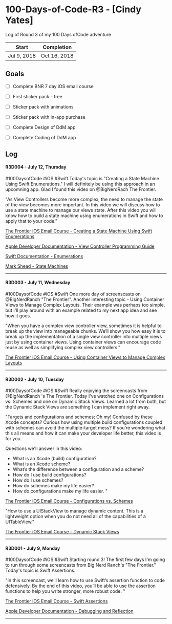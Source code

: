 # 100-Days-of-Code-R3 - [Cindy Yates]
Log of Round 3 of my 100 Days ofCode adventure

 Start | Completion
 --- | --- 
 Jul 9, 2018 | Oct 16, 2018 


## Goals

- [ ] Complete BNR 7 day iOS email course
- [ ] First sticker pack - free
- [ ] Sticker pack with animations
- [ ] Sticker pack with in-app purchase
- [ ] Complete Design of DdM app
- [ ] Complete Coding of DdM app


## Log

#### R3D004 - July 12, Thursday
#100DaysofCode #iOS #Swift Today's topic is "Creating a State Machine Using Swift Enumerations." I will definitely be using this approach in an upcomning app. Glad I found this video on @BigNerdRach The Frontier.

"As View Controllers become more complex, the need to manage the state of the view becomes more important. In this video we will discuss how to use a state machine to manage our views state. After this video you will know how to build a state machine using enumerations in Swift and how to apply that to your code."

[The Frontier iOS Email Course - Creating a State Machine Using Swift Enumerations](https://thefrontier.bignerdranch.com/screencasts/creating-a-state-machine-using-swift-enumerations?utm_source=The+Frontier+-+Developer+Email+Courses&utm_campaign=e4cdca21ff-AUTOMATION_The_Frontier_iOS_Email_Course_8&utm_medium=email&utm_term=0_5e525bf411-e4cdca21ff-334151785&mc_cid=e4cdca21ff&mc_eid=1c4ba8b408)

[Apple Developer Documentation - View Controller Programming Guide](https://developer.apple.com/library/archive/featuredarticles/ViewControllerPGforiPhoneOS/)

[Swift Documentation - Enumerations](https://docs.swift.org/swift-book/LanguageGuide/Enumerations.html)

[Mark Shead - State Machines](https://blog.markshead.com/869/state-machines-computer-science/)

---

#### R3D003 - July 11, Wednesday
#100DaysofCode #iOS #Swift One more day of screenscasts on @BigNerdRanch "The Frontier". Another interesting topic - Using Container Views to Manage Complex Layouts. Their example was perhaps too simple, but I'll play around with an example related to my next app idea and see how it goes.

"When you have a complex view controller view, sometimes it is helpful to break up the view into manageable chunks. We’ll show you how easy it is to break up the implementation of a single view controller into multiple views just by using container views. Using container views can encourage code reuse as well as simplifying complex view controllers."

[The Frontier iOS Email Course - Using Container Views to Manage Complex Layouts](https://thefrontier.bignerdranch.com/screencasts/using-container-views-to-manage-complex-layouts?utm_source=The+Frontier+-+Developer+Email+Courses&utm_campaign=69e5f9e8b5-AUTOMATION_The_Frontier_iOS_Email_Course_6&utm_medium=email&utm_term=0_5e525bf411-69e5f9e8b5-334151785&mc_cid=69e5f9e8b5&mc_eid=1c4ba8b408)

---

#### R3D002 - July 10, Tuesday
#100DaysofCode #iOS #Swift Really enjoying the screencasts from @BigNerdRanch 's The Frontier. Today I've watched one on Configurations vs. Schemes and one on Dynamic Stack Views. Learned a lot from both, but the Dynamic Stack Views are something I can implement right away.

"Targets and configurations and schemes; Oh my! Confused by these Xcode concepts? Curious how using multiple build configurations coupled with schemes can avoid the multiple-target mess? If you’re wondering what this all means and how it can make your developer life better, this video is for you. 

Questions we'll answer in this video: 

- What is an Xcode (build) configuration?
- What is an Xcode scheme?
- What’s the difference between a configuration and a scheme?
- How do I use build configurations?
- How do I use schemes?
- How do schemes make my life easier?
- How do configurations make my life easier. "

[The Frontier iOS Email Course - Configurations vs. Schemes](https://thefrontier.bignerdranch.com/screencasts/xcode-configurations-vs-schemes?utm_source=The+Frontier+-+Developer+Email+Courses&utm_campaign=330f7d370e-AUTOMATION_The_Frontier_iOS_Email_Course_3&utm_medium=email&utm_term=0_5e525bf411-330f7d370e-334151785&mc_cid=330f7d370e&mc_eid=1c4ba8b408)


"How to use a UIStackView to manage dynamic content. This is a lightweight option when you do not need all of the capabilities of a UITableView."

[The Frontier iOS Email Course - Dynamic Stack Views](https://thefrontier.bignerdranch.com/screencasts/dynamic-stack-views?utm_source=The+Frontier+-+Developer+Email+Courses&utm_campaign=efd693072f-AUTOMATION_The_Frontier_iOS_Email_Course_5&utm_medium=email&utm_term=0_5e525bf411-efd693072f-334151785&mc_cid=efd693072f&mc_eid=1c4ba8b408)

---

#### R3D001 - July 9, Monday
#100DaysofCode #iOS #Swift Starting round 3! The first few days I'm going to run through some screencasts from Big Nerd Ranch's "The Frontier." Today's topic is Swift Assertions.

"In this screencast, we’ll learn how to use Swift’s assertion function to code defensively. By the end of this video, you’ll be able to use the assertion functions to help you write stronger, more robust code. "

[The Frontier iOS Email Course - Swift Assertions](https://thefrontier.bignerdranch.com/screencasts/Swift-Assertions?utm_source=The+Frontier+-+Developer+Email+Courses&utm_campaign=b4a53a0b48-AUTOMATION_The_Frontier_iOS_Email_Course_1&utm_medium=email&utm_term=0_5e525bf411-b4a53a0b48-334151785&mc_cid=b4a53a0b48&mc_eid=1c4ba8b408)

[Apple Developer Documentation - Debugging and Reflection](https://developer.apple.com/documentation/swift/swift_standard_library/debugging_and_reflection)

---


